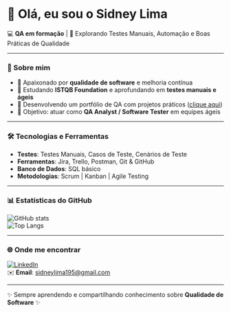# 👋 Olá, eu sou o Sidney Lima  

💻 **QA em formação** | 🎯 Explorando Testes Manuais, Automação e Boas Práticas de Qualidade  

---

### 🚀 Sobre mim
- 🔎 Apaixonado por **qualidade de software** e melhoria contínua  
- 🌱 Estudando **ISTQB Foundation** e aprofundando em **testes manuais e ágeis**  
- 📂 Desenvolvendo um portfólio de QA com projetos práticos ([clique aqui](https://github.com/sidney-lima))  
- 🎯 Objetivo: atuar como **QA Analyst / Software Tester** em equipes ágeis  

---

### 🛠️ Tecnologias e Ferramentas
- **Testes**: Testes Manuais, Casos de Teste, Cenários de Teste  
- **Ferramentas**: Jira, Trello, Postman, Git & GitHub  
- **Banco de Dados**: SQL básico  
- **Metodologias**: Scrum | Kanban | Agile Testing  

---

### 📊 Estatísticas do GitHub
![GitHub stats](https://github-readme-stats.vercel.app/api?username=sidney-lima&show_icons=true&theme=tokyonight)  
![Top Langs](https://github-readme-stats.vercel.app/api/top-langs/?username=sidney-lima&layout=compact&theme=tokyonight)  

---

### 🌐 Onde me encontrar
[![LinkedIn](https://img.shields.io/badge/LinkedIn-blue?logo=linkedin&logoColor=white)](https://www.linkedin.com/in/sidney-lima-pcd-696449283)  
✉️ **Email**: sidneylima195@gmail.com  

---
✨ Sempre aprendendo e compartilhando conhecimento sobre **Qualidade de Software** ✨
